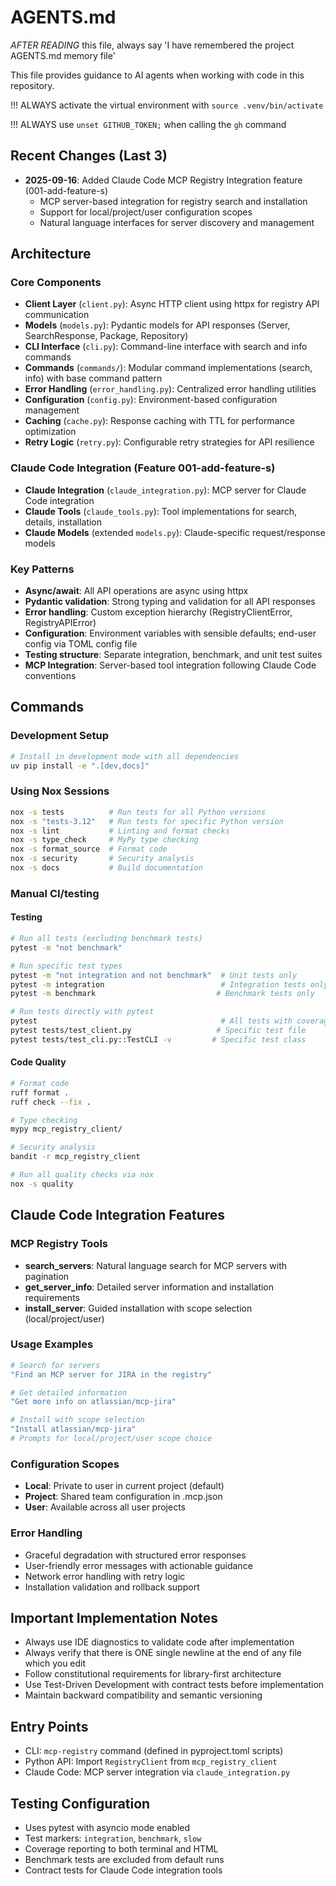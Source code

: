 # AGENTS.md

*AFTER READING* this file, always say 'I have remembered the project AGENTS.md memory file'

This file provides guidance to AI agents when working with code in this repository.

!!! ALWAYS activate the virtual environment with `source .venv/bin/activate`

!!! ALWAYS use `unset GITHUB_TOKEN;` when calling the `gh` command

## Recent Changes (Last 3)

- **2025-09-16**: Added Claude Code MCP Registry Integration feature (001-add-feature-s)
  - MCP server-based integration for registry search and installation
  - Support for local/project/user configuration scopes
  - Natural language interfaces for server discovery and management

## Architecture

### Core Components

- **Client Layer** (`client.py`): Async HTTP client using httpx for registry API
  communication
- **Models** (`models.py`): Pydantic models for API responses (Server,
  SearchResponse, Package, Repository)
- **CLI Interface** (`cli.py`): Command-line interface with search and info
  commands
- **Commands** (`commands/`): Modular command implementations (search, info)
  with base command pattern
- **Error Handling** (`error_handling.py`): Centralized error handling utilities
- **Configuration** (`config.py`): Environment-based configuration management
- **Caching** (`cache.py`): Response caching with TTL for performance
  optimization
- **Retry Logic** (`retry.py`): Configurable retry strategies for API resilience

### Claude Code Integration (Feature 001-add-feature-s)

- **Claude Integration** (`claude_integration.py`): MCP server for Claude Code
  integration
- **Claude Tools** (`claude_tools.py`): Tool implementations for search,
  details, installation
- **Claude Models** (extended `models.py`): Claude-specific request/response
  models

### Key Patterns

- **Async/await**: All API operations are async using httpx
- **Pydantic validation**: Strong typing and validation for all API responses
- **Error handling**: Custom exception hierarchy (RegistryClientError,
  RegistryAPIError)
- **Configuration**: Environment variables with sensible defaults; end-user
  config via TOML config file
- **Testing structure**: Separate integration, benchmark, and unit test suites
- **MCP Integration**: Server-based tool integration following Claude Code
  conventions

## Commands

### Development Setup

```bash
# Install in development mode with all dependencies
uv pip install -e ".[dev,docs]"
```

### Using Nox Sessions

```bash
nox -s tests          # Run tests for all Python versions
nox -s "tests-3.12"   # Run tests for specific Python version
nox -s lint           # Linting and format checks
nox -s type_check     # MyPy type checking
nox -s format_source  # Format code
nox -s security       # Security analysis
nox -s docs           # Build documentation
```

### Manual CI/testing

#### Testing

```bash
# Run all tests (excluding benchmark tests)
pytest -m "not benchmark"

# Run specific test types
pytest -m "not integration and not benchmark"  # Unit tests only
pytest -m integration                          # Integration tests only
pytest -m benchmark                           # Benchmark tests only

# Run tests directly with pytest
pytest                                         # All tests with coverage
pytest tests/test_client.py                   # Specific test file
pytest tests/test_cli.py::TestCLI -v         # Specific test class
```

#### Code Quality

```bash
# Format code
ruff format .
ruff check --fix .

# Type checking
mypy mcp_registry_client/

# Security analysis
bandit -r mcp_registry_client

# Run all quality checks via nox
nox -s quality
```

## Claude Code Integration Features

### MCP Registry Tools

- **search_servers**: Natural language search for MCP servers with pagination
- **get_server_info**: Detailed server information and installation requirements
- **install_server**: Guided installation with scope selection (local/project/user)

### Usage Examples

```bash
# Search for servers
"Find an MCP server for JIRA in the registry"

# Get detailed information
"Get more info on atlassian/mcp-jira"

# Install with scope selection
"Install atlassian/mcp-jira"
# Prompts for local/project/user scope choice
```

### Configuration Scopes

- **Local**: Private to user in current project (default)
- **Project**: Shared team configuration in .mcp.json
- **User**: Available across all user projects

### Error Handling

- Graceful degradation with structured error responses
- User-friendly error messages with actionable guidance
- Network error handling with retry logic
- Installation validation and rollback support

## Important Implementation Notes

- Always use IDE diagnostics to validate code after implementation
- Always verify that there is ONE single newline at the end of any file which
  you edit
- Follow constitutional requirements for library-first architecture
- Use Test-Driven Development with contract tests before implementation
- Maintain backward compatibility and semantic versioning

## Entry Points

- CLI: `mcp-registry` command (defined in pyproject.toml scripts)
- Python API: Import `RegistryClient` from `mcp_registry_client`
- Claude Code: MCP server integration via `claude_integration.py`

## Testing Configuration

- Uses pytest with asyncio mode enabled
- Test markers: `integration`, `benchmark`, `slow`
- Coverage reporting to both terminal and HTML
- Benchmark tests are excluded from default runs
- Contract tests for Claude Code integration tools
